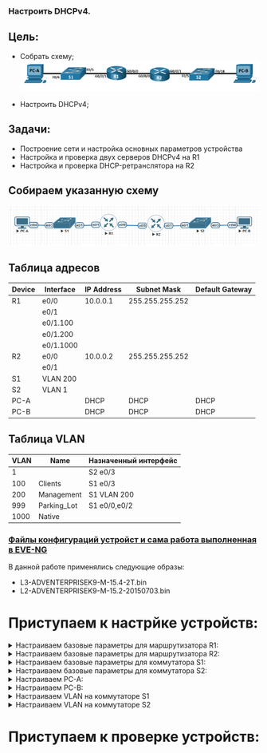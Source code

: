 ### Настроить DHCPv4.

## Цель:

- Собрать схему;  
   ![img_1.png](img_1.PNG)   

- Настроить DHCPv4;

## Задачи:

- Построение сети и настройка основных параметров устройства
- Настройка и проверка двух серверов DHCPv4 на R1
- Настройка и проверка DHCP-ретранслятора на R2



## Собираем указанную схему
![img_2.png](img_2.PNG)


## Таблица адресов
| Device  | Interface | IP Address   | Subnet Mask     | Default Gateway |
|---------|-----------|--------------|-----------------|-----------------|
| R1      | e0/0      | 10.0.0.1     | 255.255.255.252 |                 |
|         | e0/1      |              |                 |                 |
|         | e0/1.100  |              |                 |                 |
|         | e0/1.200  |              |                 |                 |
|         | e0/1.1000 |              |                 |                 |
| R2      | e0/0      | 10.0.0.2     | 255.255.255.252 |                 |
|         | e0/1      |              |                 |                 |
| S1      | VLAN 200  |              |                 |                 |
| S2      | VLAN 1    |              |                 |                 |
| PC-A    |           | DHCP         | DHCP            | DHCP            |
| PC-B    |           | DHCP         | DHCP            | DHCP            |
 

## Таблица VLAN
| VLAN |    Name      | Назначенный интерфейс |
|------|--------------|-----------------------|
| 1    |              | S2 e0/3               |
| 100  | Clients      | S1 e0/3               |
| 200  | Management   | S1 VLAN 200           |
| 999  | Parking_Lot  | S1 e0/0,e0/2          |
| 1000 | Native       |                       |


### [Файлы конфигураций устройст и сама работа выполненная в EVE-NG ](https://gl.niknav.ru/otus/network_engineer_professional/-/tree/main/labs/lab03.1/configs)
В данной работе применялись следующие образы:
 - L3-ADVENTERPRISEK9-M-15.4-2T.bin
 - L2-ADVENTERPRISEK9-M-15.2-20150703.bin

# Приступаем к настрйке устройств:

<details>

<summary> Настраиваем базовые параметры для маршрутизатора R1: </summary>

```

```
</details>

<details>

<summary> Настраиваем базовые параметры для маршрутизатора R2: </summary>

```

```
</details>


<details>

<summary> Настраиваем базовые параметры для коммутатора S1: </summary>

```

```
</details>

<details>

<summary> Настраиваем базовые параметры для коммутатора S2: </summary>

```

```
</details>


<details>

<summary> Настраиваем PC-A: </summary>

```

```
</details>


<details>

<summary> Настраиваем PC-B: </summary>

```

```
</details>

<details>

<summary> Настраиваем VLAN на коммутаторе S1 </summary>

```

```

```

```
```

```
```


```

</details>


<details>

<summary> Настраиваем VLAN на коммутаторе S2 </summary>

```

```

```

```
```

```
```


```

</details>



# Приступаем к проверке устройств:

